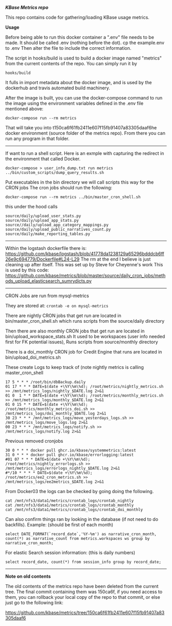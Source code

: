 ***KBase Metrics repo***

This repo contains code for gathering/loading KBase usage metrics.

**Usage**

Before being able to run this docker container
a ".env" file needs to be made. It should be called .env (nothing before the dot).
cp the example.env to .env
Then alter the file to include the correct information.

The script in hooks/build is used to build a docker image named "metrics" from the current contents of the repo. You can simply run it by
~~~
hooks/build
~~~
It fulls in import metadata about the docker image, and is used by the dockerhub and travis automated build machinery.

After the image is built, you can use the docker-compose command to run the image using the environment variables defined in the .env file mentioned above:

~~~
docker-compose run --rm metrics
~~~

That will take you into t150ca6f61fb2411e607f15fb91407a83305daaf6he docker environment (source folder of the metrics repo).
From there you can run any program in that folder.


------------------

If want to run a shell script. Here is an exmple with capturing the redirect in the environment that called Docker.
```
docker-compose > user_info_dump.txt run metrics ../bin/custom_scripts/dump_query_results.sh
```

Put executables in the bin directory we will call scripts this way for the CRON jobs
The cron jobs should run the following:
```
docker-compose run --rm metrics ../bin/master_cron_shell.sh
```

this under the hood calls
```
source/daily/upload_user_stats.py
source/daily/upload_app_stats.py
source//daily/upload_app_category_mappings.py
source/daily/upload_public_narratives_count.py
source/daily/make_reporting_tables.py
```


-------------------
Within the logstash dockerfile there is:
https://github.com/kbase/logstash/blob/41778da1238129a65296bdddcb6ff26e9c694779/Dockerfile#L24-L29
The rm at the end I believe is just cleaning up after itself. This was set up by Steve for Cheyenne's work
This is used by this code:
https://github.com/kbase/metrics/blob/master/source/daily_cron_jobs/methods_upload_elasticsearch_sumrydicts.py



-------------------

CRON Jobs are run from mysql-metrics

They are stored at: `crontab -e on mysql-metrics`

There are nightly CRON jobs that get run are located in bin/master_cron_shell.sh
which runs scripts from the source/daily directory

Then there are also monthly CRON jobs that get run are located in bin/upload_workspace_stats.sh
It used to be workspaces (user info needed first for FK potential issues),
Runs scripts from source/monthly directory

There is a doi_monthly CRON job for Credit Engine that runs are located in bin/upload_doi_metrics.sh

These create Logs to keep track of (note nightly metrics is calling master_cron_shell
```
17 5 * * * /root/bin/dbBackup.daily
01 17 * * * DATE=$(date +\%Y\%m\%d); /root/metrics/nightly_metrics.sh >> /mnt/metrics_logs/nightly_$DATE.log 2>&1
01 0  1 * * DATE=$(date +\%Y\%m\%d); /root/metrics/monthly_metrics.sh >> /mnt/metrics_logs/monthly_$DATE.log 2>&1
01 0 15 * * DATE=$(date +\%Y\%m\%d); /root/metrics/monthly_metrics_doi.sh >> /mnt/metrics_logs/doi_monthly_$DATE.log 2>&1
30 23 * * * /mnt/metrics_logs/move_yesterdays_logs.sh >> /mnt/metrics_logs/move_logs.log 2>&1
00 23 * * * /mnt/metrics_logs/notify.sh >> /mnt/metrics_logs/notify.log 2>&1
```

Previous removed cronjobs
```
30 0 * * * docker pull ghcr.io/kbase/systemmetrics:latest
31 0 * * * docker pull ghcr.io/kbase/errorlogging:latest
#01 07 * * * DATE=$(date +\%Y\%m\%d); /root/metrics/nightly_errorlogs.sh >> /mnt/metrics_logs/errorlogs_nightly_$DATE.log 2>&1
#*/10 * * * * DATE=$(date +\%Y\%m\%d); /root/metrics/ee2_cron_metrics.sh >> /mnt/metrics_logs/ee2metrics_$DATE.log 2>&1
```


From Docker03 the logs can be checked by going doing the following.
```
cat /mnt/nfs3/data1/metrics/crontab_logs/crontab_nightly
cat /mnt/nfs3/data1/metrics/crontab_logs/crontab_monthly
cat /mnt/nfs3/data1/metrics/crontab_logs/crontab_doi_monthly
```

Can also confirm things ran by looking in the database (if not need to do backfills).
Example: (should be first of each month)
```
select DATE_FORMAT(`record_date`,'%Y-%m') as narrative_cron_month, count(*) as narrative_count from metrics.workspaces ws group by narrative_cron_month;
```

For elastic Search session information: (this is daily numbers)
```
select record_date, count(*) from session_info group by record_date;
```


--------------------
**Note on old contents**

The old contents of the metrics repo have been deleted from the current tree. The final commit containing
them was 150ca6f, if you need access to them, you can rollback your local copy of the repo to that commit,
or else just go to the following link:
   
   https://github.com/kbase/metrics/tree/150ca6f61fb2411e607f15fb91407a83305daaf6
